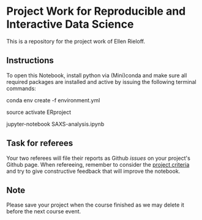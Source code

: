 # Project Work for Reproducible and Interactive Data Science

This is a repository for the project work of Ellen Rieloff. 

## Instructions
To open this Notebook, install python via (Mini)conda and make sure all required packages are installed and active by issuing the following terminal commands:

conda env create -f environment.yml

source activate ERproject

jupyter-notebook SAXS-analysis.ipynb

## Task for referees

Your two referees will file their reports as Github _issues_ on your project's Github page. When refereeing, remember to consider the [project criteria](http://github.com/mlund/jupyter-course) and try to give constructive feedback that will improve the notebook.

## Note

Please save your project when the course finished as we may delete it before the next course event.

